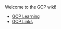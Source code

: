 Welcome to the GCP wiki!
<!--
https://ecotrust-canada.github.io/markdown-toc/
-->
- [GCP Learning](https://github.com/bobbae/gcp/wiki/GCP-Learning)
- [GCP Links](https://github.com/bobbae/gcp/wiki/GCP-Learning-Links)
